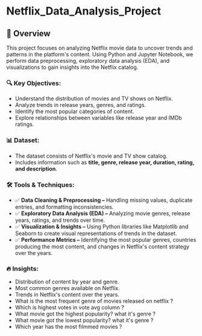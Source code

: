 # Netflix_Data_Analysis_Project

## 📖 Overview

This project focuses on analyzing Netflix movie data to uncover trends and patterns in the platform's content. Using Python and Jupyter Notebook, we perform data preprocessing, exploratory data analysis (EDA), and visualizations to gain insights into the Netflix catalog.

### 🔍 Key Objectives:
- Understand the distribution of movies and TV shows on Netflix.
- Analyze trends in release years, genres, and ratings.
- Identify the most popular categories of content.
- Explore relationships between variables like release year and IMDb ratings.

### 📊 Dataset:
- The dataset consists of Netflix's movie and TV show catalog.
- Includes information such as **title, genre, release year, duration, rating, and description**.

### 🛠️ Tools & Techniques:
- ✅ **Data Cleaning & Preprocessing –** Handling missing values, duplicate entries, and formatting inconsistencies.
- ✅ **Exploratory Data Analysis (EDA) –** Analyzing movie genres, release years, ratings, and trends over time.
- ✅ **Visualization & Insights –** Using Python libraries like Matplotlib and Seaborn to create visual representations of trends in the dataset.
- ✅ **Performance Metrics –** Identifying the most popular genres, countries producing the most content, and changes in Netflix's content strategy over the years.

### 🔥 Insights:
- Distribution of content by year and genre.
- Most common genres available on Netflix.
- Trends in Netflix's content over the years.
- What is the most frequent genre of movies released on netflix ?
- Which is highest votes in vote avg column ?
- What movie got the highest popularity? what it's genre ?
- What movie got the lowest popularity? what it's genre ?
- Which year has the most filmmed movies ?
